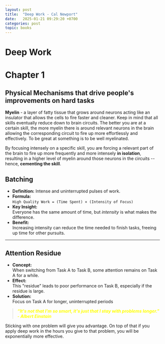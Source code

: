 ```yaml
---
layout: post
title:  "Deep Work - Cal Newport"
date:   2025-01-21 09:29:20 +0700
categories: post
topic: books
---
```


# Deep Work

# Chapter 1

## Physical Mechanisms that drive people's improvements on hard tasks

**Myelin** - a layer of fatty tissue that grows around neurons acting like an insulator that allows the cells to fire faster and cleaner. Keep in mind that all skills eventually reduce down to brain circuits. The better you are at a certain skill, the more myelin there is around relevant neurons in the brain allowing the corresponding circuit to fire up more effortlessly and effectively. To be great at something is to be well myelinated.

By focusing intensely on a specific skill, you are forcing a relevant part of the brain to fire up more frequently and more intensely **in isolation**, resulting in a higher level of myelin around those neurons in the circuits -- hence, **cementing the skill**.


## Batching

- **Definition:** Intense and uninterrupted pulses of work.
- **Formula:**  
  `High Quality Work = (Time Spent) × (Intensity of Focus)`
- **Key Insight:**  
  Everyone has the same amount of time, but *intensity* is what makes the difference.
- **Benefit:**  
  Increasing intensity can reduce the time needed to finish tasks, freeing up time for other pursuits.

---

## Attention Residue

- **Concept:**  
  When switching from Task A to Task B, some attention remains on Task A for a while.
- **Effect:**  
  This "residue" leads to poor performance on Task B, especially if the residue is large.
- **Solution:**  
  Focus on Task A for longer, uninterrupted periods


> ***<span style="color:yellow;">“It's not that I'm so smart, it's just that I stay with problems longer." - Albert Einstain</span>***

Sticking with one problem will give you advantage. On top of that if you apply deep work in the hours you give to that problem, you will be exponentially more effective.


